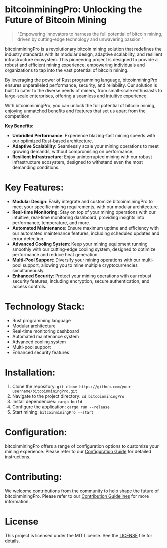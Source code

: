 <!-- bitcoinminingPro_20250802160914_9964 -->

# bitcoinminingPro: Unlocking the Future of Bitcoin Mining
> "Empowering innovators to harness the full potential of bitcoin mining, driven by cutting-edge technology and unwavering passion."

bitcoinminingPro is a revolutionary bitcoin mining solution that redefines the industry standards with its modular design, adaptive scalability, and resilient infrastructure ecosystem. This pioneering project is designed to provide a robust and efficient mining experience, empowering individuals and organizations to tap into the vast potential of bitcoin mining.

By leveraging the power of Rust programming language, bitcoinminingPro ensures unparalleled performance, security, and reliability. Our solution is built to cater to the diverse needs of miners, from small-scale enthusiasts to large-scale enterprises, offering a seamless and intuitive experience.

With bitcoinminingPro, you can unlock the full potential of bitcoin mining, enjoying unmatched benefits and features that set us apart from the competition.

**Key Benefits:**
* **Unbridled Performance**: Experience blazing-fast mining speeds with our optimized Rust-based architecture.
* **Adaptive Scalability**: Seamlessly scale your mining operations to meet growing demands, without compromising on performance.
* **Resilient Infrastructure**: Enjoy uninterrupted mining with our robust infrastructure ecosystem, designed to withstand even the most demanding conditions.

# Key Features:

* **Modular Design**: Easily integrate and customize bitcoinminingPro to meet your specific mining requirements, with our modular architecture.
* **Real-time Monitoring**: Stay on top of your mining operations with our intuitive, real-time monitoring dashboard, providing insights into performance, temperature, and more.
* **Automated Maintenance**: Ensure maximum uptime and efficiency with our automated maintenance features, including scheduled updates and error detection.
* **Advanced Cooling System**: Keep your mining equipment running smoothly with our cutting-edge cooling system, designed to optimize performance and reduce heat generation.
* **Multi-Pool Support**: Diversify your mining operations with our multi-pool support, allowing you to mine multiple cryptocurrencies simultaneously.
* **Enhanced Security**: Protect your mining operations with our robust security features, including encryption, secure authentication, and access controls.

# Technology Stack:

* Rust programming language
* Modular architecture
* Real-time monitoring dashboard
* Automated maintenance system
* Advanced cooling system
* Multi-pool support
* Enhanced security features

# Installation:

1. Clone the repository: `git clone https://github.com/your-username/bitcoinminingPro.git`
2. Navigate to the project directory: `cd bitcoinminingPro`
3. Install dependencies: `cargo build`
4. Configure the application: `cargo run --release`
5. Start mining: `bitcoinminingPro --start`

# Configuration:

bitcoinminingPro offers a range of configuration options to customize your mining experience. Please refer to our [Configuration Guide](https://github.com/your-username/bitcoinminingPro/blob/master/CONFIGURATION.md) for detailed instructions.

# Contributing:

We welcome contributions from the community to help shape the future of bitcoinminingPro. Please refer to our [Contribution Guidelines](https://github.com/your-username/bitcoinminingPro/blob/master/CONTRIBUTING.md) for more information.

# License

This project is licensed under the MIT License. See the [LICENSE](https://github.com/your-username/bitcoinminingPro/blob/master/LICENSE) file for details.